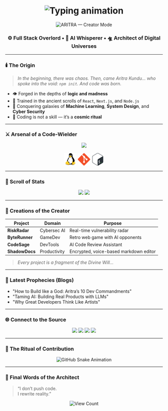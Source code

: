 <!-- README OF THE CREATOR -->

<h1 align="center">
  <img src="https://readme-typing-svg.demolab.com?font=JetBrains+Mono&size=32&duration=4000&pause=1000&color=00FFF0&center=true&vCenter=true&multiline=true&width=800&height=80&lines=ARITRA+KUNDU+-+THE+CREATOR+OF+THE+STACK" alt="Typing animation" />
</h1>

<p align="center">
  <img src="https://github.com/aritrakundu/aritrakundu/assets/123456789/astro-code-god.gif" height="300" alt="ARITRA — Creator Mode">
</p>

<h3 align="center">
⚙️ Full Stack Overlord • 🧠 AI Whisperer • 🛸 Architect of Digital Universes
</h3>

---

### 🕯️ The Origin

> *In the beginning, there was chaos. Then, came Aritra Kundu... who spoke into the void: `npm init`. And code was born.*

- 👁️ Forged in the depths of **logic and madness**
- 🧠 Trained in the ancient scrolls of `React`, `Next.js`, and `Node.js`
- 🌌 Conquering galaxies of **Machine Learning**, **System Design**, and **Cyber Security**
- 🧘 Coding is not a skill — it’s a **cosmic ritual**

---

### ⚔️ Arsenal of a Code-Wielder

<p align="center">
  <img src="https://skillicons.dev/icons?i=js,ts,react,nextjs,nodejs,python,cpp,mongodb,postgres,tailwind,figma,docker,kubernetes,vercel" />
</p>

<p align="center">
  <img src="https://github.com/devicons/devicon/blob/master/icons/linux/linux-original.svg" height="40"/>
  <img src="https://github.com/devicons/devicon/blob/master/icons/git/git-original.svg" height="40"/>
  <img src="https://github.com/devicons/devicon/blob/master/icons/bash/bash-original.svg" height="40"/>
</p>

---

### 📜 Scroll of Stats

<div align="center">
  <img src="https://github-readme-stats.vercel.app/api?username=aritrakundu&theme=merko&show_icons=true&hide=issues&count_private=true" height="170" />
  <img src="https://github-readme-streak-stats.herokuapp.com?user=aritrakundu&theme=merko" height="170" />
</div>

---

### 🧩 Creations of the Creator

| Project        | Domain       | Purpose                              |
|----------------|--------------|---------------------------------------|
| **RiskRadar**  | Cybersec AI  | Real-time vulnerability radar         |
| **ByteRunner** | GameDev      | Retro web game with AI opponents      |
| **CodeSage**   | DevTools     | AI Code Review Assistant              |
| **ShadowDocs** | Productivity | Encrypted, voice-based markdown editor|

> *Every project is a fragment of the Divine Will...*

---

### 🔮 Latest Prophecies (Blogs)

<!-- BLOG-POST-LIST:START -->
- "How to Build like a God: Aritra’s 10 Dev Commandments"
- "Taming AI: Building Real Products with LLMs"
- "Why Great Developers Think Like Artists"
<!-- BLOG-POST-LIST:END -->

---

### 🌐 Connect to the Source

<p align="center">
  <a href="https://aritra.dev"><img src="https://img.shields.io/badge/Portfolio-0a0a0a?style=for-the-badge&logo=vercel&logoColor=white" /></a>
  <a href="https://linkedin.com/in/aritra-kundu"><img src="https://img.shields.io/badge/LinkedIn-0a66c2?style=for-the-badge&logo=linkedin&logoColor=white" /></a>
  <a href="mailto:aritra.dev@domain.com"><img src="https://img.shields.io/badge/Gmail-c14438?style=for-the-badge&logo=gmail&logoColor=white" /></a>
  <a href="https://twitter.com/aritra_codes"><img src="https://img.shields.io/badge/Twitter-000000?style=for-the-badge&logo=x&logoColor=white" /></a>
</p>

---

### 🐍 The Ritual of Contribution

<p align="center">
  <img src="https://raw.githubusercontent.com/aritrakundu/aritrakundu/output/github-contribution-grid-snake-dark.svg" alt="GitHub Snake Animation">
</p>

---

### 👑 Final Words of the Architect

> “I don’t push code.  
> I rewrite reality.”  

<p align="center">
  <img src="https://komarev.com/ghpvc/?username=aritrakundu&label=👁️+witnesses&color=7f00ff&style=flat-square" alt="View Count" />
</p>
